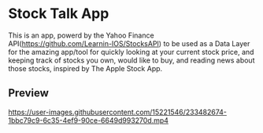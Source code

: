 # Stock Talk App
This is an app, powerd by the Yahoo Finance API(https://github.com/Learnin-IOS/StocksAPI) to be used as a Data Layer for the amazing app/tool for quickly looking at your current stock price, and keeping track of stocks you own, would like to buy, and reading news about those stocks, inspired by The Apple Stock App.

## Preview

https://user-images.githubusercontent.com/15221546/233482674-1bbc79c9-6c35-4ef9-90ce-6649d993270d.mp4
